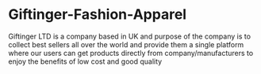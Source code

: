 # Giftinger-Fashion-Apparel
Giftinger LTD is a company based in UK and purpose of the company is to collect best sellers all over the world and provide them a single platform where our users can get products directly from company/manufacturers to enjoy the benefits of low cost and good quality  
